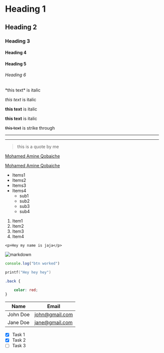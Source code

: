 <!---Headings--->
# Heading 1
## Heading 2
### Heading 3
#### Heading 4
#### Heading 5
###### Heading 6

<!---Italics--->

<!---We can escape those italic characters by backslash--->

\*this text\* is italic

_this text_ is italic

<!---Strong--->

**this text** is italic

__this text__ is italic

<!---Strike Through--->

~~this text~~ is strike through

<!---Horizontal Rules--->

---
___

<!---Blockquotes--->

> this is a quote by me

<!---Links--->

[Mohamed Amine Qobaiche](https://www.facebook.com)

[Mohamed Amine Qobaiche](https://www.facebook.com
"Amine Qobaiche")

<!---UL--->

* Items1
* Items2
* Items3
* Items4
  * sub1
  * sub2
  * sub3
  * sub4

<!---OL--->

1. Item1
2. Item2
3. Item3
4. Item4

<!---Inline Code Block--->

``<p>Hey my name is jaja</p>``

<!---Images--->

![markdown](https://markdown-here.com/img/icon256.png)

<!---Github Readme--->

<!--- Code Blocks for github--->

```javascript
console.log("btn worked")
```
``` C
printf("Hey hey hey")
```
``` Css
.back {

    color: red;
}
```

<!---Tables--->

| Name     | Email          |
| -------- | -------------- |
| John Doe | john@gmail.com |
| Jane Doe | jane@gmail.com |

<!-- Task List -->
<!---it means the task is done or not--->
* [x] Task 1
* [x] Task 2
* [ ] Task 3

<!---Keep in mind there are a converter from markdown to html--->



